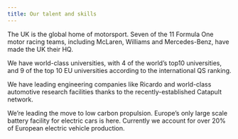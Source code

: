 ```yaml
---
title: Our talent and skills
---
```


The UK is the global home of motorsport. Seven of the 11 Formula One motor racing teams, including McLaren, Williams and Mercedes-Benz, have made the UK their HQ. 

We have world-class universities, with 4 of the world’s top10 universities, and 9 of the top 10 EU universities according to the international QS ranking.

We have leading engineering companies like Ricardo and world-class automotive research facilities thanks to the recently-established Catapult network.

We’re leading the move to low carbon propulsion. Europe’s only large scale battery facility for electric cars is here. Currently we account for over 20% of European electric vehicle production.

